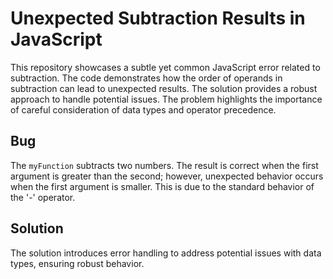 # Unexpected Subtraction Results in JavaScript

This repository showcases a subtle yet common JavaScript error related to subtraction.  The code demonstrates how the order of operands in subtraction can lead to unexpected results. The solution provides a robust approach to handle potential issues.  The problem highlights the importance of careful consideration of data types and operator precedence.

## Bug

The `myFunction` subtracts two numbers. The result is correct when the first argument is greater than the second; however, unexpected behavior occurs when the first argument is smaller.  This is due to the standard behavior of the '-' operator. 

## Solution

The solution introduces error handling to address potential issues with data types, ensuring robust behavior.